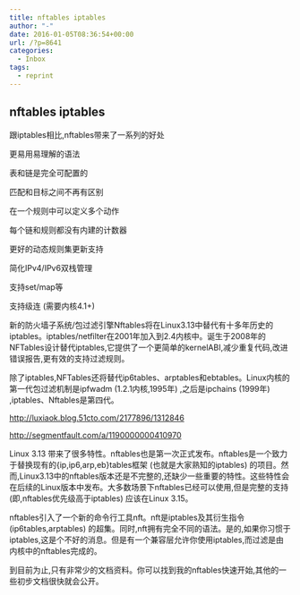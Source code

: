 ```yaml
---
title: nftables iptables
author: "-"
date: 2016-01-05T08:36:54+00:00
url: /?p=8641
categories:
  - Inbox
tags:
  - reprint
---
```

## nftables iptables

跟iptables相比,nftables带来了一系列的好处

更易用易理解的语法
  
表和链是完全可配置的
  
匹配和目标之间不再有区别
  
在一个规则中可以定义多个动作
  
每个链和规则都没有内建的计数器
  
更好的动态规则集更新支持
  
简化IPv4/IPv6双栈管理
  
支持set/map等
  
支持级连 (需要内核4.1+)

新的防火墙子系统/包过滤引擎Nftables将在Linux3.13中替代有十多年历史的iptables。iptables/netfilter在2001年加入到2.4内核中。诞生于2008年的NFTables设计替代iptables,它提供了一个更简单的kernelABI,减少重复代码,改进错误报告,更有效的支持过滤规则。
  
除了iptables,NFTables还将替代ip6tables、arptables和ebtables。Linux内核的第一代包过滤机制是ipfwadm (1.2.1内核,1995年) ,之后是ipchains (1999年) ,iptables、Nftables是第四代。

<http://luxiaok.blog.51cto.com/2177896/1312846>

<http://segmentfault.com/a/1190000000410970>

Linux 3.13 带来了很多特性。nftables也是第一次正式发布。nftables是一个致力于替换现有的{ip,ip6,arp,eb}tables框架 (也就是大家熟知的iptables) 的项目。然而,Linux3.13中的nftables版本还是不完整的,还缺少一些重要的特性。这些特性会在后续的Linux版本中发布。大多数场景下nftables已经可以使用,但是完整的支持 (即,nftables优先级高于iptables) 应该在Linux 3.15。

nftables引入了一个新的命令行工具nft。nft是iptables及其衍生指令 (ip6tables,arptables) 的超集。同时,nft拥有完全不同的语法。是的,如果你习惯于iptables,这是个不好的消息。但是有一个兼容层允许你使用iptables,而过滤是由内核中的nftables完成的。

到目前为止,只有非常少的文档资料。你可以找到我的nftables快速开始,其他的一些初步文档很快就会公开。
